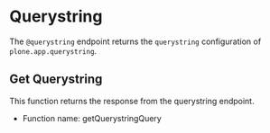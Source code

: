 # Querystring

The `@querystring` endpoint returns the `querystring` configuration of `plone.app.querystring`.

## Get Querystring

This function returns the response from the querystring endpoint.

- Function name: getQuerystringQuery
